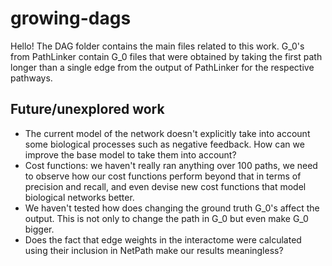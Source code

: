 # growing-dags

Hello! The DAG folder contains the main files related to this work. G_0's from PathLinker contain G_0 files that were obtained by taking the first path longer than a single edge from the output of PathLinker for the respective pathways.

## Future/unexplored work

* The current model of the network doesn't explicitly take into account some biological processes such as negative feedback. How can we improve the base model to take them into account?
* Cost functions: we haven't really ran anything over 100 paths, we need to observe how our cost functions perform beyond that in terms of precision and recall, and even devise new cost functions that model biological networks better.
* We haven't tested how does changing the ground truth G_0's affect the output. This is not only to change the path in G_0 but even make G_0 bigger.
* Does the fact that edge weights in the interactome were calculated using their inclusion in NetPath make our results meaningless?
